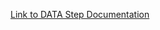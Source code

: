 [Link to DATA Step Documentation](https://documentation.sas.com/?cdcId=pgmsascdc&cdcVersion=default&docsetId=lestmtsref&docsetTarget=titlepage.htm)
